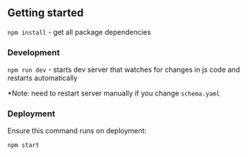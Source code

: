 ## Getting started

`npm install` - get all package dependencies

### Development

`npm run dev` - starts dev server that watches for changes in js code and restarts automatically

\*Note: need to restart server manually if you change `schema.yaml`

### Deployment

Ensure this command runs on deployment:

`npm start`
